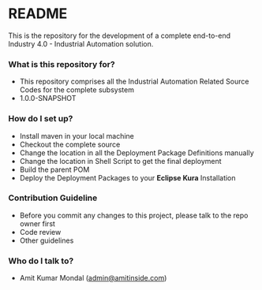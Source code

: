 # README #

This is the repository for the development of a complete end-to-end Industry 4.0 - Industrial Automation solution.

### What is this repository for? ###

* This repository comprises all the Industrial Automation Related Source Codes for the complete subsystem
* 1.0.0-SNAPSHOT 

### How do I set up? ###

* Install maven in your local machine
* Checkout the complete source
* Change the location in all the Deployment Package Definitions manually
* Change the location in Shell Script to get the final deployment
* Build the parent POM
* Deploy the Deployment Packages to your **Eclipse Kura** Installation

### Contribution Guideline ###

* Before you commit any changes to this project, please talk to the repo owner first
* Code review
* Other guidelines

### Who do I talk to? ###

* Amit Kumar Mondal (admin@amitinside.com)
